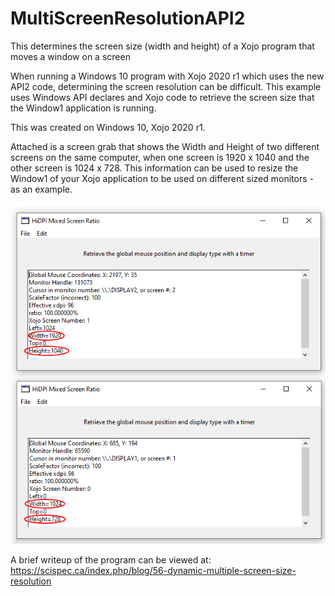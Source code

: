 # MultiScreenResolutionAPI2
This determines the screen size (width and height) of a Xojo program that moves a window on a screen

When running a Windows 10 program with Xojo 2020 r1 which uses the new API2 code, determining the screen resolution can be difficult. This example uses Windows API declares and Xojo code to retrieve the screen size that the Window1 application is running. 

This was created on Windows 10, Xojo 2020 r1.

Attached is a screen grab that shows the Width and Height of two different screens on the same computer, when one screen is 1920 x 1040 and the other screen is 1024 x 728. This information can be used to resize the Window1 of your Xojo application to be used on different sized monitors - as an example.

![](https://github.com/eugenedakin/MultiScreenResolutionAPI2/blob/master/ScreenResolutionAPI2-1.png)

A brief writeup of the program can be viewed at: https://scispec.ca/index.php/blog/56-dynamic-multiple-screen-size-resolution
